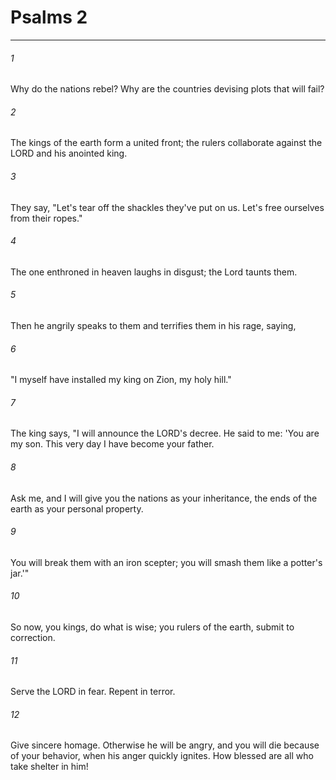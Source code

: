 # Psalms 2
***



###### 1 
Why do the nations rebel? Why are the countries devising plots that will fail? 

###### 2 
The kings of the earth form a united front; the rulers collaborate against the LORD and his anointed king. 

###### 3 
They say, "Let's tear off the shackles they've put on us. Let's free ourselves from their ropes." 

###### 4 
The one enthroned in heaven laughs in disgust; the Lord taunts them. 

###### 5 
Then he angrily speaks to them and terrifies them in his rage, saying, 

###### 6 
"I myself have installed my king on Zion, my holy hill." 

###### 7 
The king says, "I will announce the LORD's decree. He said to me: 'You are my son. This very day I have become your father. 

###### 8 
Ask me, and I will give you the nations as your inheritance, the ends of the earth as your personal property. 

###### 9 
You will break them with an iron scepter; you will smash them like a potter's jar.'" 

###### 10 
So now, you kings, do what is wise; you rulers of the earth, submit to correction. 

###### 11 
Serve the LORD in fear. Repent in terror. 

###### 12 
Give sincere homage. Otherwise he will be angry, and you will die because of your behavior, when his anger quickly ignites. How blessed are all who take shelter in him!

